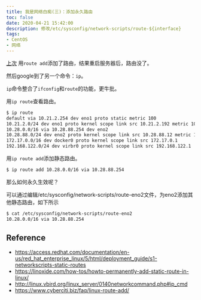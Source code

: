 ```yaml
---
title: 我是网络白痴(三)：添加永久路由
toc: false
date: 2020-04-21 15:42:00
description: 修改/etc/sysconfig/network-scripts/route-${interface}
tags:
- CentOS
- 网络
---
```


[上次](https://l2m2.top/2020/04/12/2020-04-12-network-lesson-1-for-idiot/) 用`route add`添加了路由，结果重启服务器后，路由没了。

然后google到了另一个命令：`ip`。

`ip`命令整合了`ifconfig`和`route`的功能，更牛批。

用`ip route`查看路由。

```bash
$ ip route
default via 10.21.2.254 dev eno1 proto static metric 100 
10.21.2.0/24 dev eno1 proto kernel scope link src 10.21.2.192 metric 100 
10.28.0.0/16 via 10.28.88.254 dev eno2 
10.28.88.0/24 dev eno2 proto kernel scope link src 10.28.88.12 metric 101 
172.17.0.0/16 dev docker0 proto kernel scope link src 172.17.0.1 
192.168.122.0/24 dev virbr0 proto kernel scope link src 192.168.122.1 
```

用`ip route add`添加静态路由。

```bash
$ ip route add 10.28.0.0/16 via 10.28.88.254
```

那么如何永久生效呢？

可以通过编辑/etc/sysconfig/network-scripts/route-eno2文件，为eno2添加其他静态路由，如下所示

```bash
$ cat /etc/sysconfig/network-scripts/route-eno2 
10.28.0.0/16 via 10.28.88.254
```

## Reference

- https://access.redhat.com/documentation/en-us/red_hat_enterprise_linux/5/html/deployment_guide/s1-networkscripts-static-routes
- https://linoxide.com/how-tos/howto-permanently-add-static-route-in-linux/
- http://linux.vbird.org/linux_server/0140networkcommand.php#ip_cmd
- https://www.cyberciti.biz/faq/linux-route-add/

